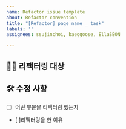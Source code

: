 ```yaml
---
name: Refactor issue template
about: Refactor convention
title: "[Refactor] page name _ task"
labels: ''
assignees: ssujinchoi, baeggoose, EllaSEON

---
```


## 🙋‍♂️ 리팩터링 대상 <!-- 리팩터링할 기능에 대한 간략한 설명 -->

## 🛠 수정 사항 <!-- 리팩터링한 부분에 대한 자세한 설명 -->
- [ ] 어떤 부분을 리팩터링 했는지
- [ ]리팩터링을 한 이유
